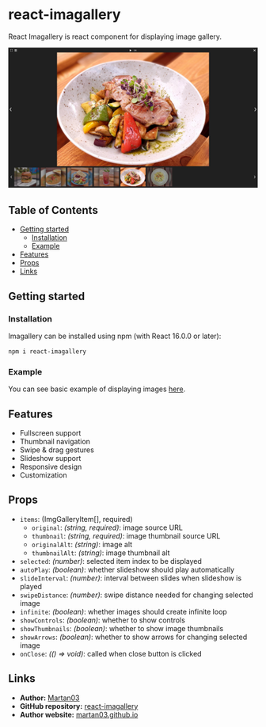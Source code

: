 # react-imagallery

React Imagallery is react component for displaying image gallery.

![imagallery](assets/imagallery.jpg)

## Table of Contents
- [Getting started](#getting-started)
    - [Installation](#installation)
    - [Example](#example)
- [Features](#features)
- [Props](#props)
- [Links](#links)

## Getting started

### Installation

Imagallery can be installed using npm (with React 16.0.0 or later):
```bash
npm i react-imagallery
```

### Example

You can see basic example of displaying images
[here](https://github.com/Martan03/react-imagallery/tree/master/example).

## Features
- Fullscreen support
- Thumbnail navigation
- Swipe & drag gestures
- Slideshow support
- Responsive design
- Customization

## Props
- `items`: (ImgGalleryItem[], required)
    - `original`: *(string, required)*: image source URL
    - `thumbnail`: *(string, required)*: image thumbnail source URL
    - `originalAlt`: *(string)*: image alt
    - `thumbnailAlt`: *(string)*: image thumbnail alt
- `selected`: *(number)*: selected item index to be displayed
- `autoPlay`: *(boolean)*: whether slideshow should play automatically
- `slideInterval`: *(number)*: interval between slides when slideshow is played
- `swipeDistance`: *(number)*: swipe distance needed for changing selected
    image
- `infinite`: *(boolean)*: whether images should create infinite loop
- `showControls`: *(boolean)*: whether to show controls
- `showThumbnails`: *(boolean)*: whether to show image thumbnails
- `showArrows`: *(boolean)*: whether to show arrows for changing selected image
- `onClose`: *(() => void)*: called when close button is clicked

## Links

- **Author:** [Martan03](https://github.com/Martan03)
- **GitHub repository:** [react-imagallery](https://github.com/Martan03/react-imagallery)
- **Author website:** [martan03.github.io](https://martan03.github.io)
